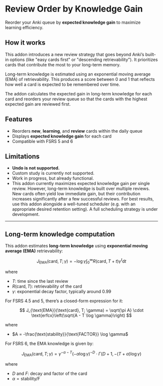# Review Order by Knowledge Gain

Reorder your Anki queue by **expected knowledge gain** to maximize learning efficiency.

## How it works

This addon introduces a new review strategy that goes beyond Anki’s built-in options (like "easy cards first" or "descending retrievability"). It prioritizes cards that contribute the most to your long-term memory.

Long-term knowledge is estimated using an exponential moving average (EMA) of retrievability. This produces a score between 0 and 1 that reflects how well a card is expected to be remembered over time.

The addon calculates the expected gain in long-term knowledge for each card and reorders your review queue so that the cards with the highest expected gain are reviewed first.

## Features

- Reorders **new**, **learning**, and **review** cards within the daily queue
- Displays **expected knowledge gain** for each card
- Compatible with FSRS 5 and 6

## Limitations

- **Undo is not supported.**
- Custom study is currently not supported.
- Work in progress, but already functional.
- This addon currently maximizes expected knowledge gain per single review. However, long-term knowledge is built over multiple reviews. New cards often yield low immediate gain, but their contribution increases significantly after a few successful reviews. For best results, use this addon alongside a well-tuned scheduler (e.g. with an appropriate desired retention setting).
 A full scheduling strategy is under development.

---

## Long-term knowledge computation

This addon estimates **long-term knowledge** using **exponential moving average (EMA)** retrievability:

$$
J_{\text{EMA}}(\text{card}, T; \gamma) = -\log \gamma \int_{0}^{\infty} R(\text{card}, T + t) \gamma^t \mathrm{d}t
$$

where

* $T$: time since the last review
* $R(\text{card}, T)$: retrievability of the card
* $\gamma$: exponential decay factor, typically around 0.99

For FSRS 4.5 and 5, there’s a closed-form expression for it:

$$
J_{\text{EMA}}(\text{card}, T; \gamma) = \sqrt{\pi A} \cdot \text{erfcx}\left(\sqrt{A - T \log \gamma}\right)
$$

where

* $A = -\frac{\text{stability}}{\text{FACTOR}} \log \gamma$

For FSRS 6, the EMA knowledge is given by:

$$
J_{\text{EMA}}(\text{card}, T; \gamma) = \gamma^{-\alpha-T} (-\alpha\log\gamma)^{-D} \cdot \Gamma(D+1, -(T + \alpha)\log\gamma)
$$

where

* $D$ and $F$: decay and factor of the card
* $\alpha = \text{stability} / \text{F}$
